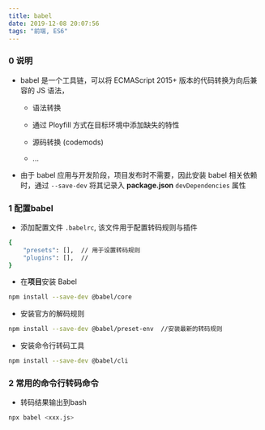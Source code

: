 ```yaml
---
title: babel
date: 2019-12-08 20:07:56
tags: "前端, ES6"
---
```


### 0 说明

+ babel 是一个工具链，可以将 ECMAScript 2015+ 版本的代码转换为向后兼容的 JS 语法， 

	- 语法转换

	- 通过 Ployfill 方式在目标环境中添加缺失的特性

	- 源码转换 (codemods)

	- ...

+ 由于 babel 应用与开发阶段，项目发布时不需要，因此安装 babel 相关依赖时，通过 ```--save-dev``` 将其记录入 **package.json** ```devDependencies``` 属性

### 1 配置babel 

+ 添加配置文件 ```.babelrc```, 该文件用于配置转码规则与插件
~~~bash
{
	"presets": [],  // 用于设置转码规则
	"plugins": [],  // 
}
~~~

+ 在**项目**安装 Babel 
~~~bash
npm install --save-dev @babel/core 
~~~

+ 安装官方的解码规则
~~~bash
npm install --save-dev @babel/preset-env  //安装最新的转码规则
~~~

+ 安装命令行转码工具
~~~bash
npm install --save-dev @babel/cli
~~~  

### 2 常用的命令行转码命令

+ 转码结果输出到bash
~~~bash
npx babel <xxx.js>
~~~